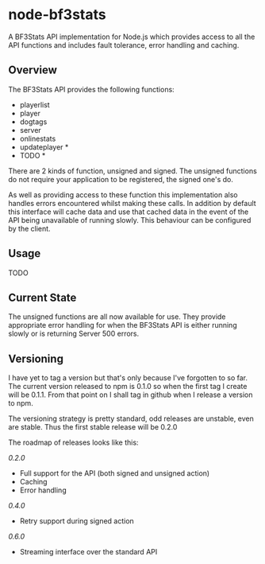 node-bf3stats
=============

A BF3Stats API implementation for Node.js which provides access to all
the API functions and includes fault tolerance, error handling and caching.

Overview
--------
The BF3Stats API provides the following functions:
- playerlist
- player
- dogtags
- server
- onlinestats
- updateplayer *
- TODO *

There are 2 kinds of function, unsigned and signed. The unsigned functions
do not require your application to be registered, the signed one's do.

As well as providing access to these function this implementation also
handles errors encountered whilst making these calls. In addition by
default this interface will cache data and use that cached data in the
event of the API being unavailable of running slowly. This behaviour
can be configured by the client.

Usage
-----
TODO

Current State
-------------
The unsigned functions are all now available for use. They provide
appropriate error handling for when the BF3Stats API is either running
slowly or is returning Server 500 errors.

Versioning
----------
I have yet to tag a version but that's only because I've forgotten to so
far. The current version released to npm is 0.1.0 so when the first tag
I create will be 0.1.1. From that point on I shall tag in github when I
release a version to npm.

The versioning strategy is pretty standard, odd releases are unstable, even
are stable. Thus the first stable release will be 0.2.0

The roadmap of releases looks like this:

_0.2.0_
- Full support for the API (both signed and unsigned action)
- Caching
- Error handling

_0.4.0_
- Retry support during signed action

_0.6.0_
- Streaming interface over the standard API